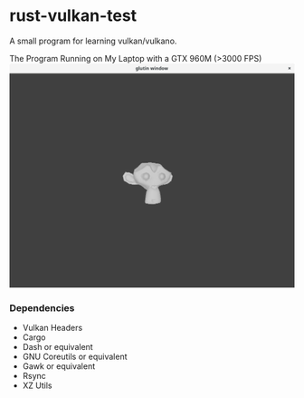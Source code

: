 # rust-vulkan-test
A small program for learning vulkan/vulkano.

The Program Running on My Laptop with a GTX 960M (>3000 FPS)
![Screenshot of the program with a rotating monkey](screenshots/2016-12-31.png)

### Dependencies
* Vulkan Headers
* Cargo
* Dash or equivalent
* GNU Coreutils or equivalent
* Gawk or equivalent
* Rsync
* XZ Utils
